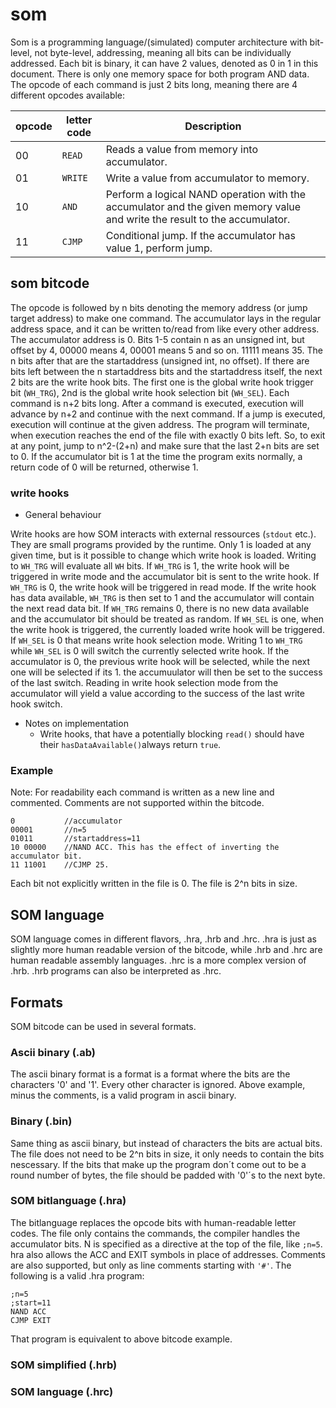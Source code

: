 # som

Som is a programming language/(simulated) computer architecture with bit-level, not byte-level, addressing, meaning all bits can be individually addressed. Each bit is binary, it can have 2 values, denoted as 0 in 1 in this document. There is only one memory space for both program AND data. The opcode of each command is just 2 bits long, meaning there are 4 different opcodes available:

 opcode | letter code |Description |
 --- | --- |--- |
00|`READ`|Reads a value from memory into accumulator.|
01|`WRITE`|Write a value from accumulator to memory.|
10|`AND`|Perform a logical NAND operation with the accumulator and the given memory value and write the result to the accumulator.|
11|`CJMP`|Conditional jump. If the accumulator has value 1, perform jump.|

## som bitcode

The opcode is followed by n bits denoting the memory address (or jump target address) to make one command. The accumulator lays in the regular address space, and it can be written to/read from like every other address. The accumulator address is 0.
Bits 1-5 contain n as an unsigned int, but offset by 4, 00000 means 4, 00001 means 5 and so on. 11111 means 35.
The n bits after that are the startaddress (unsigned int, no offset). If there are bits left between the n startaddress bits and the startaddress itself, the next 2 bits are the write hook bits. The first one is the global write hook trigger bit (`WH_TRG`), 2nd is the global write hook selection bit (`WH_SEL`). 
Each command is n+2 bits long. After a command is executed, execution will advance by n+2 and continue with the next command. If a jump is executed, execution will continue at the given address. The program will terminate, when execution reaches the end of the file with exactly 0 bits left. So, to exit at any point, jump to n^2-(2+n) and make sure that the last 2+n bits are set to 0. If the accumulator bit is 1 at the time the program exits normally, a return code of 0 will be returned, otherwise 1.

### write hooks

- General behaviour

Write hooks are how SOM interacts with external ressources (`stdout` etc.). They are small programs provided by the runtime. Only 1 is loaded at any given time, but is it possible to change which write hook is loaded.
Writing to `WH_TRG` will evaluate all `WH` bits. If `WH_TRG` is 1, the write hook will be triggered in write mode and the accumulator bit  is sent to the write hook. If `WH_TRG` is 0, the write hook will be triggered in read mode. If the write hook has data available, `WH_TRG` is then set to 1 and the accumulator will contain the next read data bit. If `WH_TRG` remains 0, there is no new data available and the accumulator bit should be treated as random.
If `WH_SEL` is one, when the write hook is triggered, the currently loaded write hook will be triggered. If `WH_SEL` is 0 that means write hook selection mode. Writing 1 to `WH_TRG` while `WH_SEL` is 0 will switch the currently selected write hook. If the accumulator is 0, the previous write hook will be selected, while the next one will be selected if its 1. the accumuulator will then be set to the success of the last switch.
Reading in write hook selection mode from the accumulator will yield a value according to the success of the last write hook switch.

- Notes on implementation
  - Write hooks, that have a potentially blocking `read()` should have their `hasDataAvailable()`always return `true`.
  
### Example

Note: For readability each command is written as a new line and commented. Comments are not supported within the bitcode.

```
0			//accumulator
00001		//n=5
01011		//startaddress=11
10 00000	//NAND ACC. This has the effect of inverting the accumulator bit.
11 11001	//CJMP 25.
```

Each bit not explicitly written in the file is 0. The file is 2^n bits in size.

## SOM language

SOM language comes in different flavors, .hra, .hrb and .hrc. .hra is just as slightly more human readable version of the bitcode, while .hrb and .hrc are human readable assembly languages. .hrc is a more complex version of .hrb. .hrb programs can also be interpreted as .hrc.

## Formats

SOM bitcode can be used in several formats.

### Ascii binary (.ab)

The ascii binary format is a format is a format where the bits are the characters '0' and '1'. Every other character is ignored. Above example, minus the comments, is a valid program in ascii binary.

### Binary (.bin)

Same thing as ascii binary, but instead of characters the bits are actual bits. The file does not need to be 2^n bits in size, it only needs to contain the bits nescessary. If the bits that make up the program don´t come out to be a round number of bytes, the file should be padded with '0'´s to the next byte.

### SOM bitlanguage (.hra)

The bitlanguage replaces the opcode bits with human-readable letter codes. The file only contains the commands, the compiler handles the accumulator bits. N is specified as a directive at the top of the file, like `;n=5`. hra also allows the ACC and EXIT symbols in place of addresses. Comments are also supported, but only as line comments starting with `'#'`. The following is a valid .hra program:

```
;n=5
;start=11
NAND ACC
CJMP EXIT
```

That program is equivalent to above bitcode example.

### SOM simplified (.hrb)

### SOM language (.hrc)
